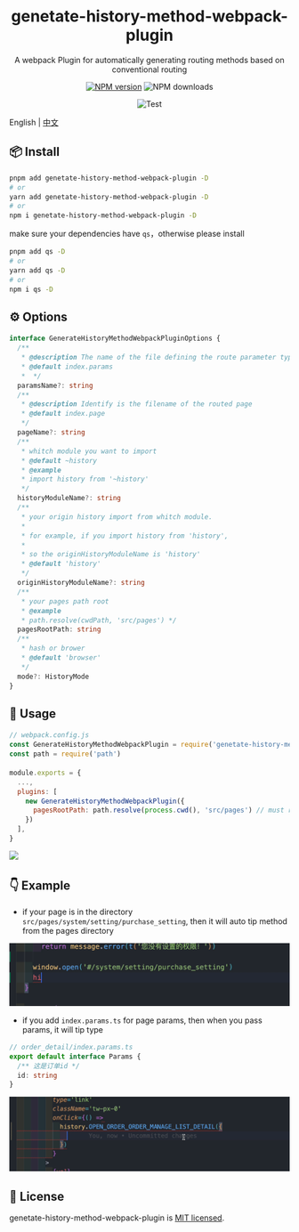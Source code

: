 
<p align="center">
<h1 align="center">genetate-history-method-webpack-plugin</h1>
</p>

<div align="center">
  A webpack Plugin for automatically generating routing methods based on conventional routing

 [![NPM version][npm-image]][npm-url] ![NPM downloads][download-image]

![Test][test-badge]


[npm-image]: https://img.shields.io/npm/v/genetate-history-method-webpack-plugin.svg?style=flat-square
[npm-url]: http://npmjs.org/package/genetate-history-method-webpack-plugin


[download-image]: https://img.shields.io/npm/dm/genetate-history-method-webpack-plugin.svg?style=flat-square



[test-badge]: https://github.com/baozouai/genetate-history-method-webpack-plugin/actions/workflows/ci.yml/badge.svg



</div>

English | [中文](./README-zh_CN.md)

## 📦  Install

```sh
pnpm add genetate-history-method-webpack-plugin -D
# or
yarn add genetate-history-method-webpack-plugin -D
# or
npm i genetate-history-method-webpack-plugin -D
```

make sure your dependencies have `qs`，otherwise please install

```sh
pnpm add qs -D
# or
yarn add qs -D
# or
npm i qs -D
```



## ⚙️ Options

```ts
interface GenerateHistoryMethodWebpackPluginOptions {
  /**
   * @description The name of the file defining the route parameter type, must be .ts
   * @default index.params
   *  */
  paramsName?: string
  /**
   * @description Identify is the filename of the routed page
   * @default index.page
   */
  pageName?: string
  /**
   * whitch module you want to import
   * @default ~history
   * @example
   * import history from '~history'
   */
  historyModuleName?: string
  /**
   * your origin history import from whitch module.
   *
   * for example, if you import history from 'history',
   *
   * so the originHistoryModuleName is 'history'
   * @default 'history'
   */
  originHistoryModuleName?: string
  /**
   * your pages path root
   * @example
   * path.resolve(cwdPath, 'src/pages') */
  pagesRootPath: string
  /**
   * hash or brower
   * @default 'browser'
   */
  mode?: HistoryMode
}
```
##  🔨 Usage

```js
// webpack.config.js
const GenerateHistoryMethodWebpackPlugin = require('genetate-history-method-webpack-plugin').default
const path = require('path')

module.exports = {
  ...,
  plugins: [
    new GenerateHistoryMethodWebpackPlugin({
      pagesRootPath: path.resolve(process.cwd(), 'src/pages') // must required
    })
  ],
}
```
![](./assets/option_example.png)

## 👇 Example

- if your page is in the directory ` src/pages/system/setting/purchase_setting`, then it will auto tip method from the pages directory

![](./assets/method_tip.gif)

- if you add `index.params.ts` for page params, then when you pass params, it will tip type
  
```ts
// order_detail/index.params.ts
export default interface Params {
  /** 这是订单id */
  id: string
}
```
![](./assets/params_tip.gif)

## 📄 License

genetate-history-method-webpack-plugin is [MIT licensed](./LICENSE).